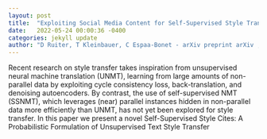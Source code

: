 ```yaml
---
layout: post
title:  "Exploiting Social Media Content for Self-Supervised Style Transfer"
date:   2022-05-24 00:00:36 -0400
categories: jekyll update
author: "D Ruiter, T Kleinbauer, C Espaa-Bonet - arXiv preprint arXiv , 2022"
---
```

Recent research on style transfer takes inspiration from unsupervised neural machine translation (UNMT), learning from large amounts of non-parallel data by exploiting cycle consistency loss, back-translation, and denoising autoencoders. By contrast, the use of self-supervised NMT (SSNMT), which leverages (near) parallel instances hidden in non-parallel data more efficiently than UNMT, has not yet been explored for style transfer. In this paper we present a novel Self-Supervised Style  Cites: A Probabilistic Formulation of Unsupervised Text Style Transfer